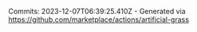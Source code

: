 Commits: 2023-12-07T06:39:25.410Z - Generated via https://github.com/marketplace/actions/artificial-grass
<br>

